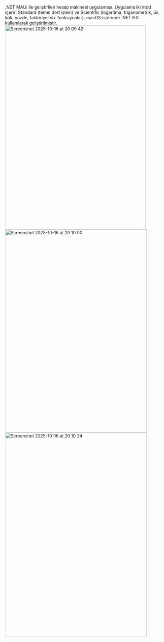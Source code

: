 .NET MAUI ile geliştirilen hesap makinesi uygulaması.
Uygulama iki mod içerir: Standard (temel dört işlem) ve Scientific (logaritma, trigonometrik, üs, kök, yüzde, faktöriyel vb. fonksiyonlar).
macOS üzerinde .NET 9.0 kullanılarak geliştirilmiştir.
<img width="457" height="660" alt="Screenshot 2025-10-16 at 20 09 42" src="https://github.com/user-attachments/assets/dcda297d-d4f6-4037-b33b-e834578a587a" />
<img width="460" height="658" alt="Screenshot 2025-10-16 at 20 10 00" src="https://github.com/user-attachments/assets/8f95e184-2413-4c97-b338-b1683f7bc5f0" />
<img width="460" height="662" alt="Screenshot 2025-10-16 at 20 10 24" src="https://github.com/user-attachments/assets/4651b066-dc7c-4468-9393-bfc3dea4ae7d" />
